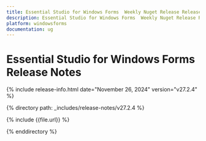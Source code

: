 ```yaml
---
title: Essential Studio for Windows Forms  Weekly Nuget Release Release Notes  
description: Essential Studio for Windows Forms  Weekly Nuget Release Release Notes  
platform: windowsforms
documentation: ug
---
```


# Essential Studio for Windows Forms   Release Notes  

{% include release-info.html date="November 26, 2024"  version="v27.2.4" %} 

{% directory path: _includes/release-notes/v27.2.4 %}

{% include {{file.url}} %}

{% enddirectory %}